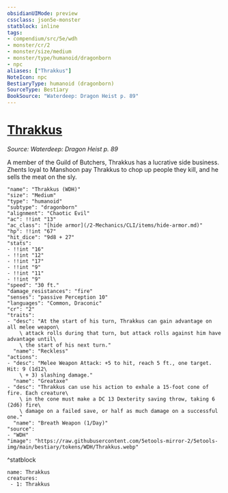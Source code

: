 ```yaml
---
obsidianUIMode: preview
cssclass: json5e-monster
statblock: inline
tags:
- compendium/src/5e/wdh
- monster/cr/2
- monster/size/medium
- monster/type/humanoid/dragonborn
- npc
aliases: ["Thrakkus"]
NoteIcon: npc
BestiaryType: humanoid (dragonborn)
SourceType: Bestiary
BookSource: "Waterdeep: Dragon Heist p. 89"
---
```

# [Thrakkus](2-Mechanics/CLI/bestiary/npc/thrakkus-wdh.md)
*Source: Waterdeep: Dragon Heist p. 89*  

 A member of the Guild of Butchers, Thrakkus has a lucrative side business. Zhents loyal to Manshoon pay Thrakkus to chop up people they kill, and he sells the meat on the sly.

```statblock
"name": "Thrakkus (WDH)"
"size": "Medium"
"type": "humanoid"
"subtype": "dragonborn"
"alignment": "Chaotic Evil"
"ac": !!int "13"
"ac_class": "[hide armor](/2-Mechanics/CLI/items/hide-armor.md)"
"hp": !!int "67"
"hit_dice": "9d8 + 27"
"stats":
- !!int "16"
- !!int "12"
- !!int "17"
- !!int "9"
- !!int "11"
- !!int "9"
"speed": "30 ft."
"damage_resistances": "fire"
"senses": "passive Perception 10"
"languages": "Common, Draconic"
"cr": "2"
"traits":
- "desc": "At the start of his turn, Thrakkus can gain advantage on all melee weapon\
    \ attack rolls during that turn, but attack rolls against him have advantage until\
    \ the start of his next turn."
  "name": "Reckless"
"actions":
- "desc": "Melee Weapon Attack: +5 to hit, reach 5 ft., one target. Hit: 9 (1d12\
    \ + 3) slashing damage."
  "name": "Greataxe"
- "desc": "Thrakkus can use his action to exhale a 15-foot cone of fire. Each creature\
    \ in the cone must make a DC 13 Dexterity saving throw, taking 6 (2d6) fire\
    \ damage on a failed save, or half as much damage on a successful one."
  "name": "Breath Weapon (1/Day)"
"source":
- "WDH"
"image": "https://raw.githubusercontent.com/5etools-mirror-2/5etools-img/main/bestiary/tokens/WDH/Thrakkus.webp"
```
^statblock

```encounter-table
name: Thrakkus
creatures:
 - 1: Thrakkus
```